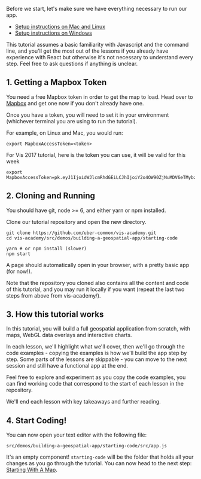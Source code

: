 Before we start, let's make sure we have everything necessary to run our app.

* [Setup instructions on Mac and Linux](#/installing-a-coding-environment/installing-tools-mac)
* [Setup instructions on Windows](#/installing-a-coding-environment/installing-tools-windows)

This tutorial assumes a basic familiarity with Javascript and the command line,
and you'll get the most out of the lessons if you already have experience with React
but otherwise it's not necessary to understand every step. Feel free to ask
questions if anything is unclear.

## 1. Getting a Mapbox Token

You need a free Mapbox token in order to get the map to load.
Head over to [Mapbox](https://www.mapbox.com/help/define-access-token/) and get
one now if you don't already have one.

Once you have a token, you will need to set it in your environment (whichever
terminal you are using to run the tutorial).

For example, on Linux and Mac, you would run:

```
export MapboxAccessToken=<token>
```

For Vis 2017 tutorial, here is the token you can use, it will be valid for this week
```
export MapboxAccessToken=pk.eyJ1IjoidWJlcmRhdGEiLCJhIjoiY2o4OW90ZjNuMDV6eTMybzFzbmc3bWpvciJ9.zfRO_nfL1O3d2EuoNtE_NQ
```

## 2. Cloning and Running
You should have git, node >= 6, and either yarn or npm installed.

Clone our tutorial repository and open the new directory.
```
git clone https://github.com/uber-common/vis-academy.git
cd vis-academy/src/demos/building-a-geospatial-app/starting-code

yarn # or npm install (slower)
npm start
```

A page should automatically open in your browser, with a pretty basic app (for now!).

Note that the repository you cloned also contains all the content and code of
this tutorial, and you may run it locally if you want (repeat the last two steps
from above from vis-academy/).

## 3. How this tutorial works

In this tutorial, you will build a full geospatial application from scratch, with maps, WebGL data overlays and interactive charts.

In each lesson, we'll highlight what we'll cover, then we'll go through the code examples - copying the examples is how we'll build the app step by step. Some parts of the lessons are skippable - you can move to the next session and still have a functional app at the end.

Feel free to explore and experiment as you copy the code examples, you can find working code that correspond to the start of each lesson in the repository.

We'll end each lesson with key takeaways and further reading.

## 4. Start Coding!

You can now open your text editor with the following file:

```
src/demos/building-a-geospatial-app/starting-code/src/app.js
```

It's an empty component! `starting-code` will be the folder that holds all your
changes as you go through the tutorial. You can now head to the next step:
[Starting With A Map](#/building-a-geospatial-app/1-starting-with-a-map).

